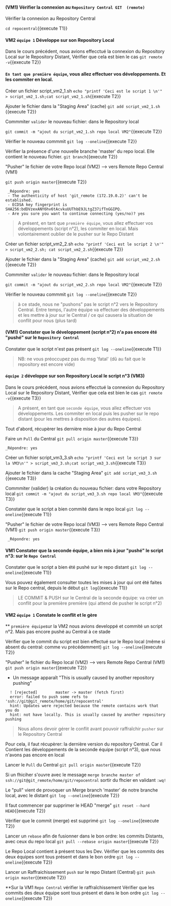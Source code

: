 #### (VM1) Vérifier la connexion au `Repository Central GIT  (remote)`
 
 Vérifier la connexion au Repository Central
 
`cd repocentral`{{execute T1}}


#### VM2 `équipe 1` Développe sur son Repository Local
 
Dans le cours précédent, nous avions effecctué la connexion du Repository Local sur le Repository Distant,
Vérifier que cela est bien le cas
 `git remote -v`{{execute T2}}
 
  
#### `En tant que première équipe`, vous allez effectuer vos développements. Et les commiter en local.  

 Créer un fichier script_vm2_1.sh
 `echo "printf 'Ceci est le script 1 \n'" > script_vm2_1.sh;cat script_vm2_1.sh`{{execute T2}}
 
 Ajouter le fichier dans la "Staging Area" (cache)
 `git add script_vm2_1.sh `{{execute T2}}
 
 Commmiter `valider` le nouveau fichier: dans le Repository local 
 
 `git commit -m "ajout du script_vm2_1.sh repo local VM2"`{{execute T2}}
   
 Vérifier le nouveau commmit
 `git log --oneline`{{execute T2}}
 
 
 Vérifier la présence d'une nouvelle branche 'master' du repo local. Elle contient le nouveau fichier.
 `git branch`{{execute T2}}

 "Pusher" le fichier de votre Repo local (VM2) --> vers Remote Repo Central (VM1)
 
 `git push origin master`{{execute T2}}
```
 _Répondre: yes
 - The authenticity of host 'git_remote (172.19.0.2)' can't be established.
 - ECDSA key fingerprint is SHA256:bdDVzexANY6hv6tAcvkuUUThbE9JLtgZ37ifTnGGIPQ.
 - Are you sure you want to continue connecting (yes/no)? yes
```

> A présent, en tant que `première équipe`, vous allez effectuer vos développements (script n°2), les commiter en local. 
> Mais volontairement oublier de le pusher sur le Repo Distant 

 Créer un fichier script_vm2_2.sh
 `echo "printf 'Ceci est le script 2 \n'" > script_vm2_2.sh; cat script_vm2_2.sh`{{execute T2}}
 
 Ajouter le fichier dans la "Staging Area" (cache)
 `git add script_vm2_2.sh `{{execute T2}}
 
 Commmiter `valider` le nouveau fichier: dans le Repository local 
 
 `git commit -m "ajout du script_vm2_2.sh repo local VM2"`{{execute T2}}
   
 Vérifier le nouveau commmit
 `git log --oneline`{{execute T2}}
 
> à ce stade, nous ne "pushons" pas le script n°2 vers le Repository Central. 
> Entre temps, l'autre équipe va effectuer des développements et les mettre à jour sur le Central / ce qui causera la situation de conflit pour nous (plus tard)
 
 #### (VM1) Constater que le développement (script n°2) n'a pas encore été "pushé" sur le `Repository Central`  
 Constater que le script n'est pas présent
 `git log --oneline`{{execute T1}}

> NB: ne vous préoccupez pas du msg 'fatal' (dû au fait que le repository est encore vide)



#### `équipe 2` développe sur son Repository Local le script n°3  (VM3)

Dans le cours précédent, nous avions effecctué la connexion du Repository Local sur le Repository Distant,
Vérifier que cela est bien le cas
 `git remote -v`{{execute T3}}
 
 
> A présent, en tant que `seconde équipe`, vous allez effectuer vos développements.
> Les commiter en local puis les pusher sur le repo distant (pour les mettres à disposition des autres équipes). 


Tout d'abord, récupèrer les dernière mise à jour du Repo Central

 Faire un `Pull` du Central
 `git pull origin master`{{execute T3}}
 ```
 _Répondre: yes
 ```
 
 Créer un fichier script_vm3_3.sh
 `echo "printf 'Ceci est le script 3 sur la VM3\n'" > script_vm3_3.sh;cat script_vm3_3.sh`{{execute T3}}
 
 Ajouter le fichier dans la cache "Staging Area"
 `git add script_vm3_3.sh `{{execute T3}}
 
 Commmiter (valider) la création du nouveau fichier: dans votre Repository local 
 `git commit -m "ajout du script_vm3_3.sh repo local VM3"`{{execute T3}}

 Constater que le script a bien commité dans le repo local
 `git log --oneline`{{execute T1}}
 
 
 "Pusher" le fichier de votre Repo local (VM3) --> vers Remote Repo Central (VM1)
 `git push origin master`{{execute T3}}
 
```
 _Répondre: yes
```
 
   
 
#### VM1 Constater que la seconde équipe, a bien mis à jour "pushé" le script n°3: sur le `Repo Central`

 Constater que le script a bien été pushé sur le repo distant
 `git log --oneline`{{execute T1}}
 
 Vous pouvez également consulter toutes les mises à jour qui ont été faites sur le Repo central, depuis le début
 `git log`{{execute T1}}

> LE COMMIT & PUSH sur le Central de la seconde équipe: va créer un conflit pour la première première (qui attend de pusher le script n°2)


 #### VM2 `équipe 1` Constate le conflit et le gère

 
** `première équipe`sur la VM2  nous avions developpé et commité un script n°2. Mais pas encore pushé au Central à ce stade

  Vérifier que le commit du script est bien  effectué sur le Repo local (même si absent du central: comme vu précédemment)
 `git log --oneline`{{execute T2}}
 
  "Pusher" le fichier du  Repo local (VM2) --> vers Remote Repo Central (VM1)
 `git push origin master`{{execute T2}}


  * Un message apparaît  "This is usually caused by another repository pushing"
 ```
   ! [rejected]        master -> master (fetch first)
   error: failed to push some refs to 'ssh://git@git_remote/home/git/repocentral'
   hint: Updates were rejected because the remote contains work that you do
   hint: not have locally. This is usually caused by another repository pushing
```

 > Nous allons devoir gérer le conflit avant pouvoir raffraîchir `pusher` sur le Repository Central
 
 Pour cela, il faut récupèrer: la dernière version du repository Central. 
 Car il Contient les développements de la seconde équipe (script n°3), que nous n'avons pas encore en local
 
 Lancer le `Pull` du Central
 `git pull origin master`{{execute T2}}
 
 Si un fhiciher s'ouvre avec le message `merge branche master of ssh://git@git_remote/home/git/repocentral`
 sortir du fhcier en validant  `:wq!`
 
 
 Le "pull" vient de provoquer un Merge branch 'master' de notre branche local, avec le distant
  `git log --oneline`{{execute T2}}   
 
 Il faut commencer par supprimer le HEAD "merge"
 `git reset --hard HEAD`{{execute T2}}    
 
 Vérifier que le commit (merge) est supprimé
  `git log --oneline`{{execute T2}}    
 
 Lancer un `rebase` afin de fusionner dans le bon ordre: les commits Distants, avec ceux du repo local
  `git pull --rebase origin master`{{execute T2}} 
  
  Le Repo Local contient à présent tous les Dev. 
  Vérifier que les commits des deux équipes sont tous présent et dans le bon ordre
   `git log --oneline`{{execute T2}} 
  
  Lancer un Raffraichissement `push` sur le repo Distant (Central)
   `git push origin master`{{execute T2}}
  
  **Sur la VM1 `Repo Central` vérifier le raffraîchissement 
  Vérifier que les commits des deux équipe sont tous présent et dans le bon ordre
 `git log --oneline`{{execute T2}}
 
